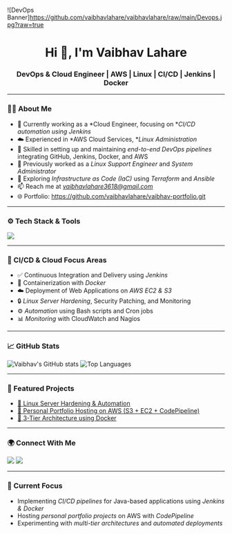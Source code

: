![DevOps Banner]https://github.com/vaibhavlahare/vaibhavlahare/raw/main/Devops.jpg?raw=true

<h1 align="center">Hi 👋, I'm Vaibhav Lahare</h1>
<h3 align="center">DevOps & Cloud Engineer | AWS | Linux | CI/CD | Jenkins | Docker</h3>

---

### 👨‍💻 About Me

- 💼 Currently working as a *Cloud Engineer, focusing on **CI/CD automation using Jenkins*
- ☁️ Experienced in *AWS Cloud Services, **Linux Administration*
- 🧩 Skilled in setting up and maintaining *end-to-end DevOps pipelines* integrating GitHub, Jenkins, Docker, and AWS
- 🐧 Previously worked as a *Linux Support Engineer* and *System Administrator*
- 🔭 Exploring *Infrastructure as Code (IaC)* using *Terraform* and *Ansible*
- 📫 Reach me at *vaibhavlahare3618@gmail.com*
- 🌐 Portfolio: https://github.com/vaibhavlahare/vaibhav-portfolio.git

---

### ⚙️ Tech Stack & Tools

<p align="left">
  <img src="https://skillicons.dev/icons?i=aws,linux,jenkins,docker,git,github,nginx,apache,bash,python,terraform,vscode,mysql" />
</p>

---

### 🧱 CI/CD & Cloud Focus Areas

- ✅ Continuous Integration and Delivery using *Jenkins*
- 🐳 Containerization with *Docker*
- ☁️ Deployment of Web Applications on *AWS EC2 & S3*
- 🔒 *Linux Server Hardening*, Security Patching, and Monitoring
- ⚙️ *Automation* using Bash scripts and Cron jobs
- 📊 *Monitoring* with CloudWatch and Nagios

---

### 📈 GitHub Stats

![Vaibhav's GitHub stats](https://github-readme-stats.vercel.app/api?username=vaibhavlahare&show_icons=true&theme=tokyonight)
![Top Languages](https://github-readme-stats.vercel.app/api/top-langs/?username=vaibhavlahare&layout=compact&theme=tokyonight)

---

### 📂 Featured Projects

- [🔹 Linux Server Hardening & Automation](https://github.com/vaibhavlahare/linux-server-hardening)
- [🔹 Personal Portfolio Hosting on AWS (S3 + EC2 + CodePipeline)](https://github.com/vaibhavlahare/aws-portfolio-project)
- [🔹 3-Tier Architecture using Docker](https://github.com/vaibhavlahare/3-tier-docker-setup)

---

### 🌍 Connect With Me

<p align="left">
  <a href="https://linkedin.com/in/vaibhav-lahare-17604b278/" target="blank"><img src="https://skillicons.dev/icons?i=linkedin" /></a>
  <a href="mailto:vaibhavlahare3618@gmail.com" target="blank"><img src="https://skillicons.dev/icons?i=gmail" /></a>
</p>

---

### 🧠 Current Focus

- Implementing *CI/CD pipelines* for Java-based applications using *Jenkins & Docker*
- Hosting *personal portfolio projects* on AWS with *CodePipeline*
- Experimenting with *multi-tier architectures* and *automated deployments*
